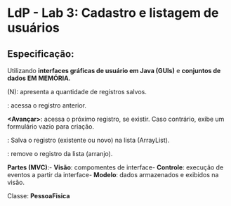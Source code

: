 # LdP - Lab 3: Cadastro e listagem de usuários

## **Especificação:**

Utilizando **interfaces gráficas de usuário em Java (GUIs)** e **conjuntos de dados EM MEMÓRIA.**

(N): apresenta a quantidade de registros salvos.

**<Voltar>**: acessa o registro anterior.

**<Avançar>**: acessa o próximo registro, se existir. Caso contrário, exibe um formulário vazio para criação.

**<Salvar>**: Salva o registro (existente ou novo) na lista (ArrayList).

**<Excluir>**: remove o registro da lista (arranjo).

**Partes (MVC)**:- **Visão**: compomentes de interface- **Controle**: execução de eventos a partir da interface- **Modelo**: dados armazenados e exibidos na visão.

Classe: **PessoaFisica**